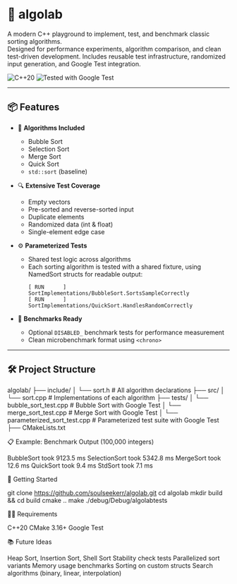 # 🧪 algolab

A modern C++ playground to implement, test, and benchmark classic sorting algorithms.  
Designed for performance experiments, algorithm comparison, and clean test-driven development.
Includes reusable test infrastructure, randomized input generation, and Google Test integration.


![C++20](https://img.shields.io/badge/C%2B%2B-20-blue.svg)
![Tested with Google Test](https://img.shields.io/badge/tested-Google%20Test-success)

---

## 📦 Features

- 🧠 **Algorithms Included**
  - Bubble Sort
  - Selection Sort
  - Merge Sort
  - Quick Sort
  - `std::sort` (baseline)

- 🔍 **Extensive Test Coverage**
  - Empty vectors
  - Pre-sorted and reverse-sorted input
  - Duplicate elements
  - Randomized data (int & float)
  - Single-element edge case

- ⚙️ **Parameterized Tests**
  - Shared test logic across algorithms
  - Each sorting algorithm is tested with a shared fixture, using NamedSort structs for readable output:
    ```
    [ RUN      ] SortImplementations/BubbleSort.SortsSampleCorrectly
    [ RUN      ] SortImplementations/QuickSort.HandlesRandomCorrectly
    ```


- 🧪 **Benchmarks Ready**
  - Optional `DISABLED_` benchmark tests for performance measurement
  - Clean microbenchmark format using `<chrono>`

---

## 🛠 Project Structure

algolab/
├── include/
│   └── sort.h              # All algorithm declarations
├── src/
│   └── sort.cpp            # Implementations of each algorithm
├── tests/
│   └── bubble_sort_test.cpp            # Bubble Sort with Google Test
│   └── merge_sort_test.cpp             # Merge Sort with Google Test
│   └── parameterized_sort_test.cpp     # Parameterized test suite with Google Test
├── CMakeLists.txt


📋 Example: Benchmark Output (100,000 integers)

BubbleSort took 9123.5 ms
SelectionSort took 5342.8 ms
MergeSort took 12.6 ms
QuickSort took 9.4 ms
StdSort took 7.1 ms


🚀 Getting Started

git clone https://github.com/soulseekerr/algolab.git
cd algolab
mkdir build && cd build
cmake ..
make
./debug/Debug/algolabtests


🧑‍💻 Requirements

C++20
CMake 3.16+
Google Test


📚 Future Ideas

Heap Sort, Insertion Sort, Shell Sort
Stability check tests
Parallelized sort variants
Memory usage benchmarks
Sorting on custom structs
Search algorithms (binary, linear, interpolation)
